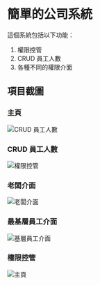 # 簡單的公司系統

這個系統包括以下功能：
1. 權限控管
2. CRUD 員工人數
3. 各種不同的權限介面

## 項目截圖

### 主頁
![CRUD 員工人數](https://github.com/a86423387/Simple_Company_System/assets/130199998/c116aefa-dba0-49f2-9fb0-74ca2421c6ab)

### CRUD 員工人數
![權限控管](https://github.com/a86423387/Simple_Company_System/assets/130199998/cbefe8b0-2d48-4b14-b02e-20f5a8a975b1)

### 老闆介面
![老闆介面](https://github.com/a86423387/Simple_Company_System/assets/130199998/c2eded35-6eab-4c7d-ac99-0bcaced9c60e)

### 最基層員工介面
![基層員工介面](https://github.com/a86423387/Simple_Company_System/assets/130199998/7ce6f78f-bbf6-42a2-9e4e-5d82fcdc14a1)

### 權限控管
![主頁](https://github.com/a86423387/Simple_Company_System/assets/130199998/ee6522bc-d62a-4d16-8e54-1d6b1ff0d5dc)
